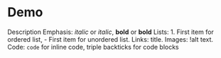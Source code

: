 # Demo

Description
Emphasis: *italic* or _italic_, **bold** or __bold__
Lists: 1. First item for ordered list, - First item for unordered list.
Links: title.
Images: !alt text.
Code: `code` for inline code, triple backticks for code blocks
